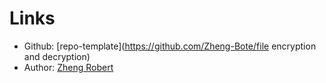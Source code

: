 # Links

<!-- DOCTOC SKIP -->

- Github: [repo-template](https://github.com/Zheng-Bote/file encryption and decryption)
- Author: [Zheng Robert](https://www.robert.hase-zheng.net)
